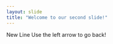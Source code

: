 ```yaml
---
layout: slide
title: "Welcome to our second slide!"
---
```

New Line 
Use the left arrow to go back!
